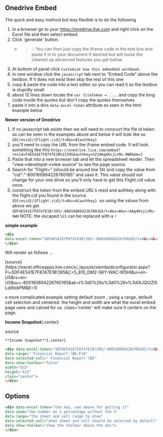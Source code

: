 ## Onedrive Embed

The quick and easy method but less flexible is to do the following

1. In a browser go to your https://onedrive.live.com and right click on the Excel file and then select embed.
2. Click 'generate' button.
	* > :bulb: You can then just copy the iframe code in the text box
	and paste it in to your document if desired but will loose the cleaned up advanced features you get below.
3. At bottom of panel click `Customize how this embedded workbook`.
4. In new window click the `javascript` tab next to "Embed Code" above the textbox. If it does not exist then skip the rest of this one
5. copy & paste the code into a text editor so you can read it as the textbox is stupidly small
6. about 12 lines down locate the `var fileToken = ....` and copy the long code inside the quotes but don't copy the quotes themselves
5. paste it into a divs `data-excel-token` attribute as seen in the html example below

**Newer version of Onedrive**

1. If no javascript tab exists then we will need to consruct the file id token. as can be seen in the examples above and below it will look like so `SD{resid}/{Flight.cid}/t=0&s=0{authkey}`
2. you'll need to copy the URL from the iframe embed code. It will look something like this `https://onedrive.live.com/embed?resid=F4E541E7F8747E1B%21395&authkey=%21AAg4KxjLcMu-9W0&em=2`
3. Paste that into a new browser tab and let the spreadsheet render. Then "view->developer->view source" to see the page source.
4. Search for "Flight=" (should be around line 14) and copy the value from "cid":"-800160894226760165" and save it. This value should not change for your one drive so you'll only have to get this Flight.cid value once. 
5. construct the token from the embed URL's resid and authkey along with the flight.cid you found in the source. `SD{resid}/{Flight.cid}/t=0&s=0{authkey}`. so using the values from above we get `SDF4E541E7F8747E1B!395/-800160894226760165/t=0&s=0&v=!AAg4KxjLcMu-9W0` NOTE: the escaped `%21` can be replaced with a `!`

**simple example**

```html
<div
data-excel-token="SDF4E541E7F8747E1B!395/-800160894226760165/t=0&s=0&v=!AJQt2ZISLqWobPM">
</div>
```

Will render as follows ...


<div
data-excel-token="SDF4E541E7F8747E1B!395/-800160894226760165/t=0&s=0&v=!AJQt2ZISLqWobPM" >
</div>
[source](https://excel.officeapps.live.com/x/_layouts/xlembedconfigurator.aspx?Fi=SDF4E541E7F8747E1B!395&C=5_810_DM2-SKY-WAC-WSHI&ui=en-US&rs=en-US&su=-800160894226760165&ak=t%3d0%26s%3d0%26v%3d!AJQt2ZISLqWobPM&E=1)

a more complicated example setting default zoom , using a range, default cell selection and centered. the height and width are what the excel embed page uses and calced for us.
class='center' will make sure it centers on the page.

**Income Snapshot**{.center}

<div data-excel-token="SDF4E541E7F8747E1B!395/-800160894226760165/t=0&s=0&v=!AJQt2ZISLqWobPM"
data-range="'Financial Report'!B5:F18"
data-selected-cell="'Financial Report'!B5"
data-show-toolbar="false"
width="515"
height="413"
class="center">
</div>

source
```html
**Income Snapshot**{.center}

<div data-excel-token="SDF4E541E7F8747E1B!395/-800160894226760165/t=0&s=0&v=!AJQt2ZISLqWobPM"
data-range="'Financial Report'!B5:F18"
data-selected-cell="'Financial Report'!B5"
data-show-toolbar="false"
width="515"
height="413"
class="center">
</div>
```

## Options


```html
<div data-excel-token="the key, see above for getting it"
data-zoom="the number as a percentage without the %"
data-range="the sheet and cell range to show"
data-selected-cell="what sheet and cell should be selected by default"
data-show-toolbar="show the toolbar above the doc">
</div>
```
